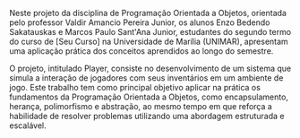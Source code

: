 Neste projeto da disciplina de Programação Orientada a Objetos, orientada pelo professor Valdir Amancio Pereira Junior, os alunos Enzo Bedendo Sakatauskas e Marcos Paulo Sant'Ana Junior, estudantes do segundo termo do curso de [Seu Curso] na Universidade de Marília (UNIMAR), apresentam uma aplicação prática dos conceitos aprendidos ao longo do semestre.

O projeto, intitulado Player, consiste no desenvolvimento de um sistema que simula a interação de jogadores com seus inventários em um ambiente de jogo. Este trabalho tem como principal objetivo aplicar na prática os fundamentos da Programação Orientada a Objetos, como encapsulamento, herança, polimorfismo e abstração, ao mesmo tempo em que reforça a habilidade de resolver problemas utilizando uma abordagem estruturada e escalável.
